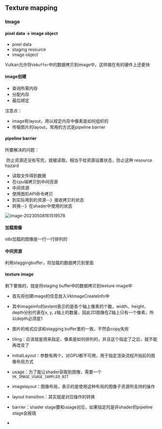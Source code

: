 ## Texture mapping

### Image

#### pixel data -> image object

+ pixel data
+ staging resource
+ image object

Vulkan允许将`VkBuffer`中的数据拷贝到image中。这样做在有的硬件上还更快



#### image创建

+ 查询所需内存
+ 分配内存
+ 最后绑定

注意点：

+ image有layout，用以规定内存中像素是如何组织的
+ 传输图片的layout，常用的方式是pipeline barrier



#### pipeline barrier

所要解决的问题：

​	防止资源还没有写完，就被读取。相当于给资源设置状态，防止这种 resource hazard

+ 读取文件得到数据
+ 在cpu端拷贝到中间资源
+ 中间资源
+ 使用图形API命令拷贝
+ 到实际用到的资源--》接收拷贝的状态
+ 转换--》在shader中使用的状态

![image-20230508161519578](C:\Users\BROWNFOX\AppData\Roaming\Typora\typora-user-images\image-20230508161519578.png)

#### 加载图像

stbi加载的图像是一行一行排列的



#### 中间资源

利用staggingbuffer，将加载的数据拷贝到里面



#### texture image

剩下要做的，就是将staging buffer中的数据拷贝到texture image中

+ 首先将创建image的信息放入VkImageCreateInfo中
+ 其中imageinfo的extent表示的是各个轴上像素的个数，width、height、depth分别代表在x, y, z轴上的数量，因此2D图像在Z轴上只有一个像素，所以depth必须是1
+ 图片的格式应该和stagging buffer里的一致，不然会copy失败

+ tiling：应该就是用来指定，像素是如何排列的，并且这个指定了之后，就不能再改变了
+ initialLayout：参数有两个，对GPU都不可用，用于指定渲染流程开始前的图像布局方式
+ usage：为了能让shader获取到图像，需要一个`VK_IMAGE_USAGE_SAMPLED_BIT`
+ imagelayout：图像布局，表示的是使用这种布局的图像子资源所支持的操作
+ layout transition：其实就是对应操作的转换
+ barrier：shader stage要和usage对应，如果指定的是非shader的pipeline stage会报错
+ 